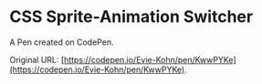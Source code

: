 # CSS Sprite-Animation Switcher

A Pen created on CodePen.

Original URL: [https://codepen.io/Evie-Kohn/pen/KwwPYKe](https://codepen.io/Evie-Kohn/pen/KwwPYKe).

